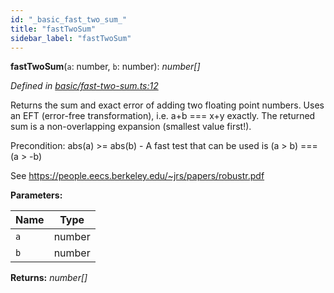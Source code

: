 ```yaml
---
id: "_basic_fast_two_sum_"
title: "fastTwoSum"
sidebar_label: "fastTwoSum"
---
```


**fastTwoSum**(`a`: number, `b`: number): *number[]*

*Defined in [basic/fast-two-sum.ts:12](https://github.com/FlorisSteenkamp/double-double/blob/d35ae52/src/basic/fast-two-sum.ts#L12)*

Returns the sum and exact error of adding two floating point numbers.
Uses an EFT (error-free transformation), i.e. a+b === x+y exactly.
The returned sum is a non-overlapping expansion (smallest value first!).

Precondition: abs(a) >= abs(b) - A fast test that can be used is
(a > b) === (a > -b)

See https://people.eecs.berkeley.edu/~jrs/papers/robustr.pdf

**Parameters:**

Name | Type |
------ | ------ |
`a` | number |
`b` | number |

**Returns:** *number[]*
